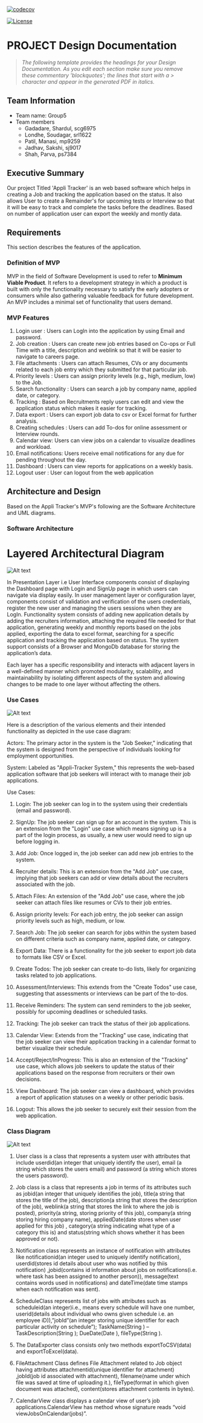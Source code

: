 [![codecov](https://codecov.io/gh/SWEN-732-Team-5/Appli-Tracker/graph/badge.svg?token=QA2N1CKG3I)](https://codecov.io/gh/SWEN-732-Team-5/Appli-Tracker)

[![License](https://img.shields.io/badge/License-Apache%202.0-blue.svg)](https://opensource.org/licenses/Apache-2.0)

# PROJECT Design Documentation

> _The following template provides the headings for your Design
> Documentation.  As you edit each section make sure you remove these
> commentary 'blockquotes'; the lines that start with a > character
> and appear in the generated PDF in italics._

## Team Information
* Team name: Group5
* Team members
  * Gadadare, Shardul, scg6975
  * Londhe, Soudagar, srl1622
  * Patil, Manasi, mp9259
  * Jadhav, Sakshi, sj9017
  * Shah, Parva, ps7384

## Executive Summary

Our project Titled 'Appli Tracker' is an web based software which helps in creating a Job and tracking the application based on the status. It also allows User to create a Remainder's for upcoming tests or Interview so that it will be easy to track and complete the tasks before the deadlines. Based on number of application user can export the weekly and montly data.


## Requirements

This section describes the features of the application.

### Definition of MVP
MVP in the field of Software Development is used to refer to **Minimum Viable Product**. It refers to a development strategy in which a product is built with only the functionality necessary to satisfy the early adopters or consumers while also gathering valuable feedback for future development. An MVP includes a minimal set of functionality that users demand.  


### MVP Features
 1. Login user : Users can LogIn into the application by using Email and password.
 2. Job creation : Users can create new job entries based on Co-ops or Full Time with a title, description and weblink so that it will be easier to navigate to careers page.
 3. File attachments : Users can attach Resumes, CVs or any documents related to each job entry which they submitted for that particular job.
 4. Priority levels : Users can assign priority levels (e.g., high, medium, low) to the Job.
 5. Search functionality : Users can search a job by company name, applied date, or category.
 6. Tracking : Based on Recruitments reply users can edit and view the application status which makes it easier for tracking.
 7. Data export : Users can export job data to csv or Excel format for further analysis.
 8. Creating schedules : Users can add To-dos for online assessment or Interview rounds.
 9. Calendar view: Users can view jobs on a calendar to visualize deadlines and workload.
 10. Email notifications: Users receive email notifications for any due for pending throughout the day.
 11. Dashboard : Users can view reports for applications on a weekly basis.
 12. Logout user : User can logout from the web application


## Architecture and Design

Based on the Appli Tracker's MVP's following are the Software Architecture and UML diagrams. 

### Software Architecture
# Layered Architectural Diagram
![Alt text](Layered_Architectural_Diagram.jpg)

In Presentation Layer i.e User Interface components consist of displaying the Dashboard page with Login and SignUp page in which users can navigate via display easily. In user management layer or configuration layer, components consist of validation and verification of the users credentials, register the new user and managing the users sessions when they are LogIn. Functionality system consists of adding new application details by adding the recruiters information, attaching the required file needed for that application, generating weekly and monthly reports based on the jobs applied, exporting the data to excel format,  searching for a specific application and tracking the application based on status. The system support consists of a Browser and MongoDb database for storing the application’s data.

Each layer has a specific responsibility and interacts with adjacent layers in a well-defined manner which promoted modularity, scalability, and maintainability by isolating different aspects of the system and allowing changes to be made to one layer without affecting the others.

### Use Cases
![Alt text](Usecase_Diagram.png)

Here is a description of the various elements and their intended functionality as depicted in the use case diagram:

Actors: The primary actor in the system is the "Job Seeker," indicating that the system is designed from the perspective of individuals looking for employment opportunities.

System: Labeled as "Appli-Tracker System," this represents the web-based application software that job seekers will interact with to manage their job applications.

Use Cases:

1. Login: The job seeker can log in to the system using their credentials (email and password).

2. SignUp: The job seeker can sign up for an account in the system. This is an extension from the "Login" use case which means signing up is a part of the login process, as usually, a new user would need to sign up before logging in.

3. Add Job: Once logged in, the job seeker can add new job entries to the system.

4. Recruiter details: This is an extension from the "Add Job" use case, implying that job seekers can add or view details about the recruiters associated with the job.

5. Attach Files: An extension of the "Add Job" use case, where the job seeker can attach files like resumes or CVs to their job entries.

6. Assign priority levels: For each job entry, the job seeker can assign priority levels such as high, medium, or low.

7. Search Job: The job seeker can search for jobs within the system based on different criteria such as company name, applied date, or category.

8. Export Data: There is a functionality for the job seeker to export job data to formats like CSV or Excel.

9. Create Todos: The job seeker can create to-do lists, likely for organizing tasks related to job applications.

10. Assessment/Interviews: This extends from the "Create Todos" use case, suggesting that assessments or interviews can be part of the to-dos.

11. Receive Reminders: The system can send reminders to the job seeker, possibly for upcoming deadlines or scheduled tasks.

12. Tracking: The job seeker can track the status of their job applications.

13. Calendar View: Extends from the "Tracking" use case, indicating that the job seeker can view their application tracking in a calendar format to better visualize their schedule.

14. Accept/Reject/InProgress: This is also an extension of the "Tracking" use case, which allows job seekers to update the status of their applications based on the response from recruiters or their own decisions.

15. View Dashboard: The job seeker can view a dashboard, which provides a report of application statuses on a weekly or other periodic basis.

16. Logout: This allows the job seeker to securely exit their session from the web application.


### Class Diagram
![Alt text](Class_Diagram.png)
  1. User class is a class that represents a system user with attributes that include userdid(an integer that uniquely identify the user), email (a string which stores the users email) and password (a string which stores the users password). 

  2. Job class is a class that represents a job in terms of its attributes such as jobid(an integer that uniquely identifies the job), title(a string that stores the title of the job), description(a string that stores the description of the job), weblink(a string that stores the link to where the job is posted), priority(a string, storing priority of this job), company(a string storing hiring company name), appliedDate(date stores when user applied for this job) , category(a string indicating what type of a  category this is) and status(string which shows whether it has been approved or not). 
 
  3. Notification class represents an instance of notification with attributes like notificationid(an integer used to uniquely identify notification), userdid(stores id details about user who was notified by thiis notification) ,jobid(contains id information about jobs on notifications(i.e. where task has been assigned to another person)), message(text contains words used in notifications) and dateTime(date time stamps when each notification was sent). 

  4. ScheduleClass represents list of jobs with attributes such as scheduleid(an integer)i.e., means every schedule will have one number, userid(details about individual who owns given schedule i.e. an employee iD)),”jobId”(an integer storing unique identifier for each particular activity on schedule”); TaskName(String ) – TaskDescription(String ); DueDate(Date ), fileType(String ).

  5. The DataExporter class consists only two methods exportToCSV(data) and exportToExcel(data).

  6. FileAttachment Class defines File Attachment related to Job object having attributes attachmentid(unique identifier for attachment) ,jobId(job id associated with attachment), filename(name under which file was saved at time of uploading it.), fileType(format in which given document was attached), content(stores attachment contents in bytes).

  7. CalendarView class displays a calendar view of user’s job applications.CalendarView has method whose signature reads “void viewJobsOnCalendar(jobs)”.
